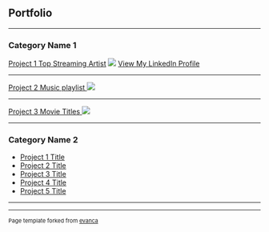 ## Portfolio

---

### Category Name 1 

[Project 1 Top Streaming Artist](/sample_page)
<img src="images/dummy_thumbnail.jpg?raw=true"/>
<a href="https://www.linkedin.com/in/islande-derazin/">View My LinkedIn Profile</a> 


---
[Project 2 Music playlist ](/pdf/sample_presentation.pdf)
<img src="images/dummy_thumbnail.jpg?raw=true"/>

---
[Project 3 Movie Titles ](http://example.com/)
<img src="images/dummy_thumbnail.jpg?raw=true"/>

---

### Category Name 2

- [Project 1 Title](http://example.com/)
- [Project 2 Title](http://example.com/)
- [Project 3 Title](http://example.com/)
- [Project 4 Title](http://example.com/)
- [Project 5 Title](http://example.com/)

---




---
<p style="font-size:11px">Page template forked from <a href="https://github.com/evanca/quick-portfolio">evanca</a></p>
<!-- Remove above link if you don't want to attibute -->
